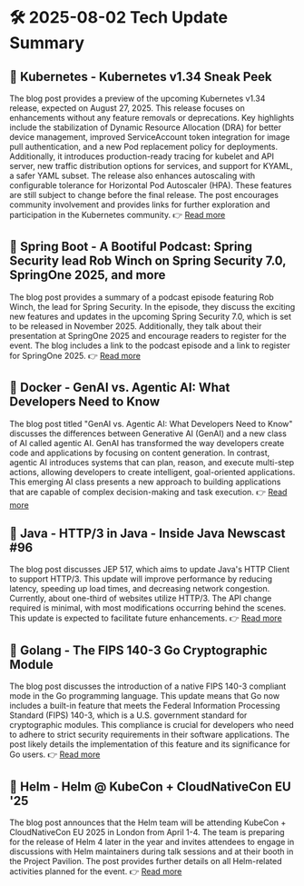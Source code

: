 # 🛠️ 2025-08-02 Tech Update Summary

## 🔹 Kubernetes - Kubernetes v1.34 Sneak Peek
The blog post provides a preview of the upcoming Kubernetes v1.34 release, expected on August 27, 2025. This release focuses on enhancements without any feature removals or deprecations. Key highlights include the stabilization of Dynamic Resource Allocation (DRA) for better device management, improved ServiceAccount token integration for image pull authentication, and a new Pod replacement policy for deployments. Additionally, it introduces production-ready tracing for kubelet and API server, new traffic distribution options for services, and support for KYAML, a safer YAML subset. The release also enhances autoscaling with configurable tolerance for Horizontal Pod Autoscaler (HPA). These features are still subject to change before the final release. The post encourages community involvement and provides links for further exploration and participation in the Kubernetes community.
👉 [Read more](https://kubernetes.io/blog/2025/07/28/kubernetes-v1-34-sneak-peek/)

## 🔹 Spring Boot - A Bootiful Podcast: Spring Security lead Rob Winch on Spring Security 7.0, SpringOne 2025, and more
The blog post provides a summary of a podcast episode featuring Rob Winch, the lead for Spring Security. In the episode, they discuss the exciting new features and updates in the upcoming Spring Security 7.0, which is set to be released in November 2025. Additionally, they talk about their presentation at SpringOne 2025 and encourage readers to register for the event. The blog includes a link to the podcast episode and a link to register for SpringOne 2025.
👉 [Read more](https://spring.io/blog/2025/07/31/a-bootiful-podcast-rob-winch)

## 🔹 Docker - GenAI vs. Agentic AI: What Developers Need to Know
The blog post titled "GenAI vs. Agentic AI: What Developers Need to Know" discusses the differences between Generative AI (GenAI) and a new class of AI called agentic AI. GenAI has transformed the way developers create code and applications by focusing on content generation. In contrast, agentic AI introduces systems that can plan, reason, and execute multi-step actions, allowing developers to create intelligent, goal-oriented applications. This emerging AI class presents a new approach to building applications that are capable of complex decision-making and task execution.
👉 [Read more](https://www.docker.com/blog/genai-vs-agentic-ai/)

## 🔹 Java - HTTP/3 in Java - Inside Java Newscast #96
The blog post discusses JEP 517, which aims to update Java's HTTP Client to support HTTP/3. This update will improve performance by reducing latency, speeding up load times, and decreasing network congestion. Currently, about one-third of websites utilize HTTP/3. The API change required is minimal, with most modifications occurring behind the scenes. This update is expected to facilitate future enhancements.
👉 [Read more](https://inside.java/2025/07/31/newscast-96/)

## 🔹 Golang - The FIPS 140-3 Go Cryptographic Module
The blog post discusses the introduction of a native FIPS 140-3 compliant mode in the Go programming language. This update means that Go now includes a built-in feature that meets the Federal Information Processing Standard (FIPS) 140-3, which is a U.S. government standard for cryptographic modules. This compliance is crucial for developers who need to adhere to strict security requirements in their software applications. The post likely details the implementation of this feature and its significance for Go users.
👉 [Read more](https://go.dev/blog/fips140)

## 🔹 Helm - Helm @ KubeCon + CloudNativeCon EU '25
The blog post announces that the Helm team will be attending KubeCon + CloudNativeCon EU 2025 in London from April 1-4. The team is preparing for the release of Helm 4 later in the year and invites attendees to engage in discussions with Helm maintainers during talk sessions and at their booth in the Project Pavilion. The post provides further details on all Helm-related activities planned for the event.
👉 [Read more](https://helm.sh/blog/helm-at-kubecon-eu-25/)

